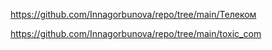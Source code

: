 https://github.com/Innagorbunova/repo/tree/main/Телеком


https://github.com/Innagorbunova/repo/tree/main/toxic_com
